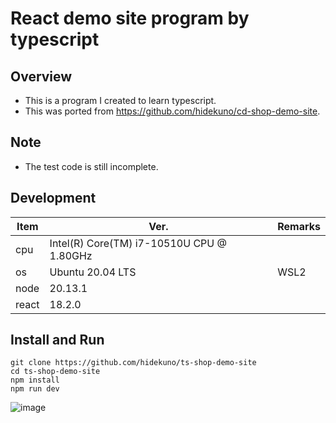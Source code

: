 React demo site program by typescript
=================
## Overview
- This is a program I created to learn typescript.
- This was ported from https://github.com/hidekuno/cd-shop-demo-site.

## Note
- The test code is still incomplete.

## Development
| Item   | Ver. |Remarks|
|--------|--------|--------|
| cpu     | Intel(R) Core(TM) i7-10510U CPU @ 1.80GHz ||
| os     | Ubuntu 20.04 LTS |WSL2|
| node    | 20.13.1||
| react   | 18.2.0||

## Install and Run
```
git clone https://github.com/hidekuno/ts-shop-demo-site
cd ts-shop-demo-site
npm install
npm run dev
```
![image](https://github.com/hidekuno/spring-jvn/assets/22115777/24a35a28-8df0-4f8c-91fe-b79ecbe30d27)
